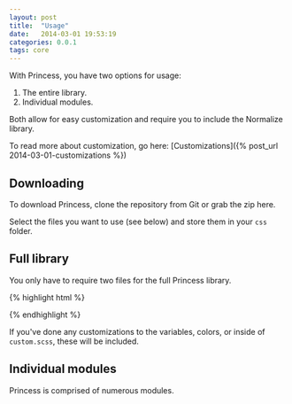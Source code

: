 ```yaml
---
layout: post
title:  "Usage"
date:   2014-03-01 19:53:19
categories: 0.0.1
tags: core
---
```


With Princess, you have two options for usage:

1. The entire library.
2. Individual modules.

Both allow for easy customization and require you to include the Normalize library.

To read more about customization, go here: [Customizations]({% post_url 2014-03-01-customizations %})

## Downloading

To download Princess, clone the repository from Git or grab the zip here.

Select the files you want to use (see below) and store them in your `css` folder.

## Full library

You only have to require two files for the full Princess library.

{% highlight html %}
<link rel="stylesheet" href="/css/normalize.css">
<link rel="stylesheet" href="/css/princess.css">
{% endhighlight %}

If you've done any customizations to the variables, colors, or inside of `custom.scss`, these will be included.

## Individual modules

Princess is comprised of numerous modules. 